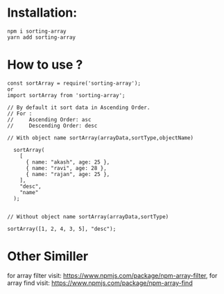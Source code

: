 # Installation:

```
npm i sorting-array
yarn add sorting-array
```

# How to use ?

```
const sortArray = require('sorting-array');
or
import sortArray from 'sorting-array';

// By default it sort data in Ascending Order.
// For :
//     Ascending Order: asc
//     Descending Order: desc

// With object name sortArray(arrayData,sortType,objectName)

  sortArray(
    [
      { name: "akash", age: 25 },
      { name: "ravi", age: 28 },
      { name: "rajan", age: 25 },
    ],
    "desc",
    "name"
  );


// Without object name sortArray(arrayData,sortType)

sortArray([1, 2, 4, 3, 5], "desc");
```

# Other Similler
 for array filter visit: https://www.npmjs.com/package/npm-array-filter,
 for array find visit: https://www.npmjs.com/package/npm-array-find


